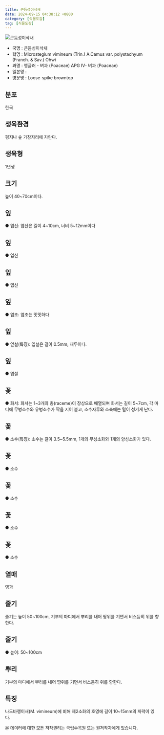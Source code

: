```yaml
---
title: 큰듬성이삭새
date: 2024-09-15 04:38:12 +0800
category: [식물도감]
tag: [식물도감]
---
```




![큰듬성이삭새](/fileUpload/plants/basic/Gramineae/Microstegium/14577/14577_1_th2.jpg)
- 국명 : 큰듬성이삭새
- 학명 : Microstegium vimineum (Trin.) A.Camus var. polystachyum (Franch. & Sav.) Ohwi
- 과명 : 앵글러 - 벼과 (Poaceae) APG Ⅳ- 벼과 (Poaceae)
- 일본명 : 
- 영문명 : Loose-spike browntop


## 분포
한국
## 생육환경
평지나 숲 가장자리에 자란다.
## 생육형
1년생
## 크기
높이 40~70cm이다.
## 잎
● 엽신: 엽신은 길이 4~10cm, 너비 5~12mm이다
## 잎
● 엽신
## 잎
● 엽신
## 잎
● 엽초: 엽초는 밋밋하다
## 잎
● 옆설(특징): 엽설은 길이 0.5mm, 재두이다.
## 잎
● 엽설
## 꽃
● 화서: 화서는 1~3개의 총(raceme)이 장상으로 배열되며 화서는 길이 5~7cm, 각 마디에 무병소수와 유병소수가 짝을 지어 붙고, 소수자루와 소축에는 털이 성기게 난다.
## 꽃
● 소수(특징): 소수는 길이 3.5~5.5mm, 1개의 무성소화와 1개의 양성소화가 있다.
## 꽃
● 소수
## 꽃
● 소수
## 꽃
● 소수
## 꽃
● 소수
## 열매
영과
## 줄기
줄기는 높이 50~100cm, 기부의 마디에서 뿌리를 내어 땅위를 기면서 비스듬히 위를 향한다.
## 줄기
● 높이:  50~100cm
## 뿌리
기부의 마디에서 뿌리를 내어 땅위를 기면서 비스듬히 위를 향한다.
## 특징
나도바랭이새(M. vimineum)에 비해 제2소화의 호영에 길이 10~15mm의 까락이 있다.






본 데이터에 대한 모든 저작권리는 국립수목원 또는 원저작자에게 있습니다.
